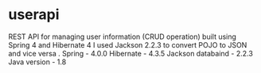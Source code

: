 # userapi
REST API for managing user information (CRUD operation) built using Spring 4 and Hibernate 4
I used Jackson 2.2.3 to convert POJO to JSON and vice versa .
Spring - 4.0.0
Hibernate - 4.3.5
Jackson databaind - 2.2.3
Java version - 1.8
